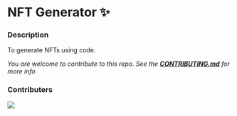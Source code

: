 # NFT Generator ✨

### Description
To generate NFTs using code.

*You are welcome to contribute to this repo. See the [**CONTRIBUTING.md**](./CONTRIBUTING.md) for more info*

### Contributers
<a href="https://github.com/pattarai/nft-generator/graphs/contributors">
  <img src="https://contrib.rocks/image?repo=pattarai/nft-generator" />
</a>


